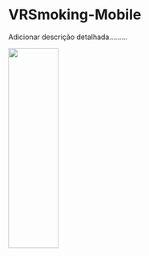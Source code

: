# VRSmoking-Mobile
Adicionar descrição detalhada.........

<img src="images/Noticias (1)" width="100" height="400">
